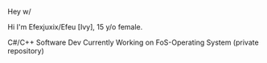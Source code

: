 Hey w/

Hi I'm Efexjuxix/Efeu [Ivy], 15 y/o female.

C#/C++ Software Dev
Currently Working on FoS-Operating System (private repository)


<!---
Efexjuxix/Efexjuxix is a ✨ special ✨ repository because its `README.md` (this file) appears on your GitHub profile.
You can click the Preview link to take a look at your changes.
--->
